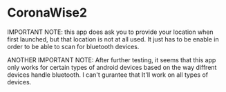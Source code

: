 # CoronaWise2
IMPORTANT NOTE: this app does ask you to provide your location when first launched, but that location is not at all used. It just has to be enable in order to be able to scan for bluetooth devices. 

ANOTHER IMPORTANT NOTE: After further testing, it seems that this app only works for certain types of android devices based on the way diffrent devices handle bluetooth. I can't gurantee that It'll work on all types of devices. 

